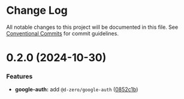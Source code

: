 # Change Log

All notable changes to this project will be documented in this file.
See [Conventional Commits](https://conventionalcommits.org) for commit guidelines.

# 0.2.0 (2024-10-30)

### Features

- **google-auth:** add `@d-zero/google-auth` ([0852c1b](https://github.com/d-zero-dev/tools/commit/0852c1ba0f178a91a4fe7ea6df3771e30543fc52))
